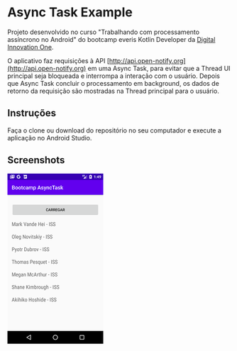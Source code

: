 # Async Task Example
Projeto desenvolvido no curso "Trabalhando com processamento assíncrono no Android" do bootcamp everis Kotlin Developer da [Digital Innovation One](https://digitalinnovation.one).

O aplicativo faz requisições à API [http://api.open-notify.org](http://api.open-notify.org) em uma Async Task, para evitar que a Thread UI principal seja bloqueada e interrompa a interação com o usuário. Depois que Async Task concluir o processamento em background, os dados de retorno da requisição são mostradas na Thread principal para o usuário.

## Instruções
Faça o clone ou download do repositório no seu computador e execute a aplicação no Android Studio.

## Screenshots
![Screenshot](screenshots/AstroList.png)
